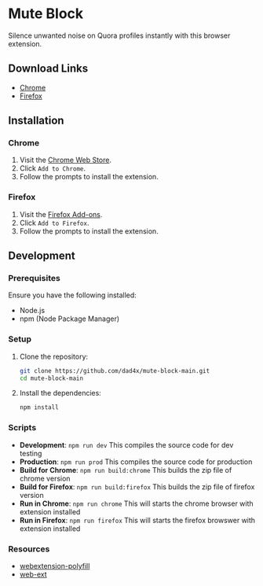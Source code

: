 # Mute Block

Silence unwanted noise on Quora profiles instantly with this browser extension.

## Download Links

- [Chrome](https://chromewebstore.google.com/detail/mute-block-fop-new/nlmmkoljofpgbmlcojebolmniineboah)
- [Firefox](https://addons.mozilla.org/en-US/firefox/addon/mute-block/)

## Installation

### Chrome

1. Visit the [Chrome Web Store](https://chromewebstore.google.com/detail/mute-block-fop-new/nlmmkoljofpgbmlcojebolmniineboah).
2. Click `Add to Chrome`.
3. Follow the prompts to install the extension.

### Firefox

1. Visit the [Firefox Add-ons](https://addons.mozilla.org/en-US/firefox/addon/mute-block/).
2. Click `Add to Firefox`.
3. Follow the prompts to install the extension.

## Development

### Prerequisites

Ensure you have the following installed:

- Node.js
- npm (Node Package Manager)

### Setup

1. Clone the repository:

    ```bash
    git clone https://github.com/dad4x/mute-block-main.git
    cd mute-block-main
    ```

2. Install the dependencies:

    ```bash
    npm install
    ```

### Scripts

- **Development**: `npm run dev` This compiles the source code for dev testing
- **Production**: `npm run prod` This compiles the source code for production
- **Build for Chrome**: `npm run build:chrome` This builds the zip file of chrome version
- **Build for Firefox**: `npm run build:firefox` This builds the zip file of firefox version
- **Run in Chrome**: `npm run chrome` This will starts the chrome browser with extension installed
- **Run in Firefox**: `npm run firefox` This will starts the firefox browswer with extension installed

### Resources

- [webextension-polyfill](https://github.com/mozilla/webextension-polyfill)
- [web-ext](https://github.com/mozilla/web-ext)

